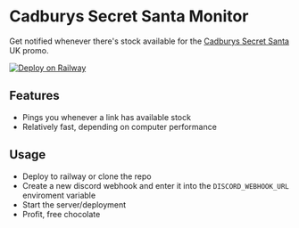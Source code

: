 # Cadburys Secret Santa Monitor
Get notified whenever there's stock available for the [Cadburys Secret Santa](https://secretsanta.cadbury.co.uk/) UK promo.

[![Deploy on Railway](https://railway.app/button.svg)](https://railway.app/new/template/zUcpux)

## Features
- Pings you whenever a link has available stock
- Relatively fast, depending on computer performance

## Usage

- Deploy to railway or clone the repo
- Create a new discord webhook and enter it into the `DISCORD_WEBHOOK_URL` enviroment variable
- Start the server/deployment
- Profit, free chocolate
